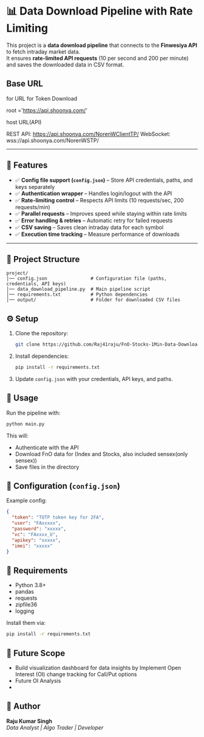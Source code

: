 # 📊 Data Download Pipeline with Rate Limiting

This project is a **data download pipeline** that connects to the **Finwesiya API** to fetch intraday market data.  
It ensures **rate-limited API requests** (10 per second and 200 per minute) and saves the downloaded data in CSV format.

## Base URL
for URL for Token Download

root ='https://api.shoonya.com/'

host URL(API)

REST API: https://api.shoonya.com/NorenWClientTP/
WebSocket: wss://api.shoonya.com/NorenWSTP/

---

## 🚀 Features

- ✅ **Config file support (`config.json`)** – Store API credentials, paths, and keys separately  
- ✅ **Authentication wrapper** – Handles login/logout with the API  
- ✅ **Rate-limiting control** – Respects API limits (10 requests/sec, 200 requests/min)  
- ✅ **Parallel requests** – Improves speed while staying within rate limits  
- ✅ **Error handling & retries** – Automatic retry for failed requests  
- ✅ **CSV saving** – Saves clean intraday data for each symbol  
- ✅ **Execution time tracking** – Measure performance of downloads  

---

## 📂 Project Structure

```
project/
│── config.json                # Configuration file (paths, credentials, API keys)
│── data_download_pipeline.py  # Main pipeline script
│── requirements.txt           # Python dependencies
│── output/                    # Folder for downloaded CSV files
```

## ⚙️ Setup

1. Clone the repository:
   ```bash
   git clone https://github.com/Raj41raju/FnO-Stocks-1Min-Data-Download-BY-SHOONYA-API
   ```

2. Install dependencies:
   ```bash
   pip install -r requirements.txt
   ```

3. Update `config.json` with your credentials, API keys, and paths.

## 🚀 Usage

Run the pipeline with:
```bash
python main.py
```

This will:
- Authenticate with the API
- Download FnO data for (Index and Stocks, also included sensex(only sensex))
- Save files in the directory

## 📑 Configuration (`config.json`)

Example config:
```json
{
  "token": "TOTP token key for 2FA",
  "user": "FAxxxxx",
  "password": "xxxxx",
  "vc": "FAxxxx_U",
  "apikey": "xxxxx",
  "imei": "xxxxx"
}
```

## 📌 Requirements

- Python 3.8+
- pandas
- requests
- zipfile36
- logging

Install them via:
```bash
pip install -r requirements.txt
```






## 🔮 Future Scope

- Build visualization dashboard for data insights by Implement Open Interest (OI) change tracking for Call/Put options 
- Future OI Analysis
- 

## 👤 Author

**Raju Kumar Singh**  
_Data Analyst | Algo Trader | Developer_

